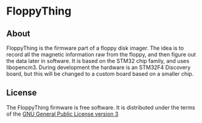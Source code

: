 FloppyThing
===========


About
-----
FloppyThing is the firmware part of a floppy disk imager.
The idea is to record all the magnetic information raw from the floppy, and then figure out the data later in software.
It is based on the STM32 chip family, and uses libopencm3.
During development the hardware is an STM32F4 Discovery board, but this will be changed to a custom board based on a smaller chip.

License
-------
The FloppyThing firmware is free software. It is distributed under the terms of the [GNU General Public License version 3][gpl3]

[gpl3]: https://www.gnu.org/licenses/gpl-3.0.html